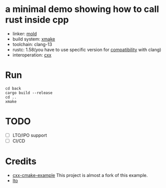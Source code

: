 # a minimal demo showing how to call rust inside cpp
* linker: [mold](https://github.com/rui314/mold)
* build system: [xmake](https://github.com/xmake-io/xmake)
* toolchain: clang-13
* rustc: 1.58(you have to use specific version for [compatibility](https://doc.rust-lang.org/rustc/linker-plugin-lto.html#toolchain-compatibility) with clang)
* interoperation: [cxx](https://cxx.rs/)

# Run
```shell
cd back
cargo build --release
cd ..
xmake 
```
# TODO
- [ ] LTO/IPO support
- [ ] CI/CD
# Credits
* [cxx-cmake-example](https://github.com/XiangpengHao/cxx-cmake-example) This project is almost a fork of this example.
* [lto](https://blog.llvm.org/2019/09/closing-gap-cross-language-lto-between.html) 
